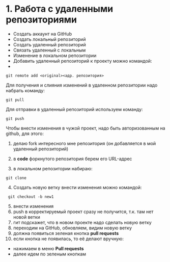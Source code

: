 # 1. Работа с удаленными репозиториями
*  Создать аккаунт на GitHub
* Coздать локальный репозиторий
* Создать удаленный репозиторий
* Связать удаленный с локальным
* Изменение в локальном репозитории
* Добавить удаленный репозиторий к проекту можно командой:
* 
```
git remote add <original><адр. репозитория>

```
Для получения и слияния изменений в удаленном репозитории надо набрать команду:

```
git pull
```
Для отправки в удаленный репозиторий используем команду:
```
git push

```
Чтобы внести изменения в чужой проект, надо быть авторизованным на github, для этого:
1. делаю fork интересного мне репозитория (он добавляется в мой удаленный репозиторий) 
2. в  **code** форкнутого репозитория берем его URL-адрес

3. в локальном репозитории набираю:
```
git clone
```
4. Создать новую ветку  внести изменения можно командой:
```
 git checkout -b new1
 ```
5. внести изменения
6. push в корректируемый проект сразу не получится, т.к. там нет новой ветки
7. гит подскажет, что в новом проекте надо  сделать новую ветку
8. переходим на GitHub, обновляем, видим новую ветку
9. должна появиться зеленая кнопка **pull requests**
10. если кнопка не появилась, то её делают вручную:
* нажимаем в меню **Pull requests** 
*  далее идем по зеленым кнопкам